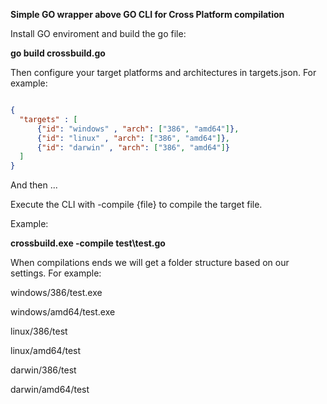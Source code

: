 **Simple GO wrapper above GO CLI for Cross Platform compilation**

Install GO enviroment and build the go file:

**go build crossbuild.go**

Then configure your target platforms and architectures in targets.json. For example:

```json

{
  "targets" : [
      {"id": "windows" , "arch": ["386", "amd64"]},
      {"id": "linux" , "arch": ["386", "amd64"]},
      {"id": "darwin" , "arch": ["386", "amd64"]}
  ]
}
```

And then ...

Execute the CLI with -compile {file} to compile the target file.

Example:

**crossbuild.exe -compile test\test.go**

When compilations ends we will get a folder structure based on our settings.
For example:

windows/386/test.exe

windows/amd64/test.exe

linux/386/test

linux/amd64/test

darwin/386/test

darwin/amd64/test




